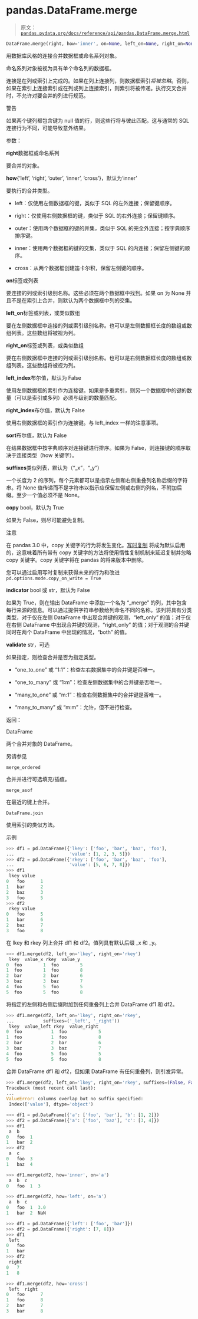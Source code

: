 # pandas.DataFrame.merge

> 原文：[`pandas.pydata.org/docs/reference/api/pandas.DataFrame.merge.html`](https://pandas.pydata.org/docs/reference/api/pandas.DataFrame.merge.html)

```py
DataFrame.merge(right, how='inner', on=None, left_on=None, right_on=None, left_index=False, right_index=False, sort=False, suffixes=('_x', '_y'), copy=None, indicator=False, validate=None)
```

用数据库风格的连接合并数据框或命名系列对象。

命名系列对象被视为具有单个命名列的数据框。

连接是在列或索引上完成的。如果在列上连接列，则数据框索引*将被忽略*。否则，如果在索引上连接索引或在列或列上连接索引，则索引将被传递。执行交叉合并时，不允许对要合并的列进行规范。

警告

如果两个键列都包含键为 null 值的行，则这些行将与彼此匹配。这与通常的 SQL 连接行为不同，可能导致意外结果。

参数：

**right**数据框或命名系列

要合并的对象。

**how**{‘left’, ‘right’, ‘outer’, ‘inner’, ‘cross’}，默认为‘inner’

要执行的合并类型。

+   left：仅使用左侧数据框的键，类似于 SQL 的左外连接；保留键顺序。

+   right：仅使用右侧数据框的键，类似于 SQL 的右外连接；保留键顺序。

+   outer：使用两个数据框的键的并集，类似于 SQL 的完全外连接；按字典顺序排序键。

+   inner：使用两个数据框的键的交集，类似于 SQL 的内连接；保留左侧键的顺序。

+   cross：从两个数据框创建笛卡尔积，保留左侧键的顺序。

**on**标签或列表

要连接的列或索引级别名称。这些必须在两个数据框中找到。如果 on 为 None 并且不是在索引上合并，则默认为两个数据框中列的交集。

**left_on**标签或列表，或类似数组

要在左侧数据框中连接的列或索引级别名称。也可以是左侧数据框长度的数组或数组列表。这些数组将被视为列。

**right_on**标签或列表，或类似数组

要在右侧数据框中连接的列或索引级别名称。也可以是右侧数据框长度的数组或数组列表。这些数组将被视为列。

**left_index**布尔值，默认为 False

使用左侧数据框的索引作为连接键。如果是多重索引，则另一个数据框中的键的数量（可以是索引或多列）必须与级别的数量匹配。

**right_index**布尔值，默认为 False

使用右侧数据框的索引作为连接键。与 left_index 一样的注意事项。

**sort**布尔值，默认为 False

在结果数据框中按字典顺序对连接键进行排序。如果为 False，则连接键的顺序取决于连接类型（how 关键字）。

**suffixes**类似列表，默认为（“_x”，“_y”）

一个长度为 2 的序列，每个元素都可以是指示左侧和右侧重叠列名称后缀的字符串。将 None 值传递而不是字符串以指示应保留左侧或右侧的列名，不附加后缀。至少一个值必须不是 None。

**copy** bool，默认为 True

如果为 False，则尽可能避免复制。

注意

在 pandas 3.0 中，copy 关键字的行为将发生变化。[写时复制](https://pandas.pydata.org/docs/dev/user_guide/copy_on_write.html) 将成为默认启用的，这意味着所有带有 copy 关键字的方法将使用惰性复制机制来延迟复制并忽略 copy 关键字。copy 关键字将在 pandas 的将来版本中删除。

您可以通过启用写时复制来获得未来的行为和改进 `pd.options.mode.copy_on_write = True`

**indicator** bool 或 str，默认为 False

如果为 True，则在输出 DataFrame 中添加一个名为 “_merge” 的列，其中包含每行来源的信息。可以通过提供字符串参数给列命名不同的名称。该列将具有分类类型，对于仅在左侧 DataFrame 中出现合并键的观测，“left_only” 的值；对于仅在右侧 DataFrame 中出现合并键的观测，“right_only” 的值；对于观测的合并键同时在两个 DataFrame 中出现的情况，“both” 的值。

**validate** str，可选

如果指定，则检查合并是否为指定类型。

+   “one_to_one” 或 “1:1”：检查左右数据集中的合并键是否唯一。

+   “one_to_many” 或 “1:m”：检查左侧数据集中的合并键是否唯一。

+   “many_to_one” 或 “m:1”：检查右侧数据集中的合并键是否唯一。

+   “many_to_many” 或 “m:m”：允许，但不进行检查。

返回：

DataFrame

两个合并对象的 DataFrame。

另请参见

`merge_ordered`

合并并进行可选填充/插值。

`merge_asof`

在最近的键上合并。

`DataFrame.join`

使用索引的类似方法。

示例

```py
>>> df1 = pd.DataFrame({'lkey': ['foo', 'bar', 'baz', 'foo'],
...                     'value': [1, 2, 3, 5]})
>>> df2 = pd.DataFrame({'rkey': ['foo', 'bar', 'baz', 'foo'],
...                     'value': [5, 6, 7, 8]})
>>> df1
 lkey value
0   foo      1
1   bar      2
2   baz      3
3   foo      5
>>> df2
 rkey value
0   foo      5
1   bar      6
2   baz      7
3   foo      8 
```

在 lkey 和 rkey 列上合并 df1 和 df2。值列具有默认后缀 _x 和 _y。

```py
>>> df1.merge(df2, left_on='lkey', right_on='rkey')
 lkey  value_x rkey  value_y
0  foo        1  foo        5
1  foo        1  foo        8
2  bar        2  bar        6
3  baz        3  baz        7
4  foo        5  foo        5
5  foo        5  foo        8 
```

将指定的左侧和右侧后缀附加到任何重叠列上合并 DataFrame df1 和 df2。

```py
>>> df1.merge(df2, left_on='lkey', right_on='rkey',
...           suffixes=('_left', '_right'))
 lkey  value_left rkey  value_right
0  foo           1  foo            5
1  foo           1  foo            8
2  bar           2  bar            6
3  baz           3  baz            7
4  foo           5  foo            5
5  foo           5  foo            8 
```

合并 DataFrame df1 和 df2，但如果 DataFrame 有任何重叠列，则引发异常。

```py
>>> df1.merge(df2, left_on='lkey', right_on='rkey', suffixes=(False, False))
Traceback (most recent call last):
...
ValueError: columns overlap but no suffix specified:
 Index(['value'], dtype='object') 
```

```py
>>> df1 = pd.DataFrame({'a': ['foo', 'bar'], 'b': [1, 2]})
>>> df2 = pd.DataFrame({'a': ['foo', 'baz'], 'c': [3, 4]})
>>> df1
 a  b
0   foo  1
1   bar  2
>>> df2
 a  c
0   foo  3
1   baz  4 
```

```py
>>> df1.merge(df2, how='inner', on='a')
 a  b  c
0   foo  1  3 
```

```py
>>> df1.merge(df2, how='left', on='a')
 a  b  c
0   foo  1  3.0
1   bar  2  NaN 
```

```py
>>> df1 = pd.DataFrame({'left': ['foo', 'bar']})
>>> df2 = pd.DataFrame({'right': [7, 8]})
>>> df1
 left
0   foo
1   bar
>>> df2
 right
0   7
1   8 
```

```py
>>> df1.merge(df2, how='cross')
 left  right
0   foo      7
1   foo      8
2   bar      7
3   bar      8 
```
